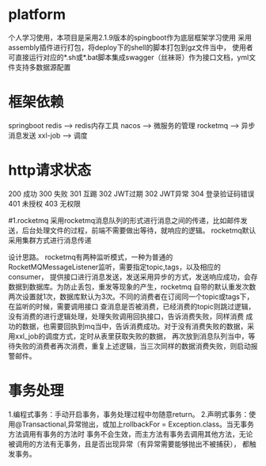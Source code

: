# platform
个人学习使用，本项目是采用2.1.9版本的spingboot作为底层框架学习使用
采用assembly插件进行打包，将deploy下的shell的脚本打包到gz文件当中，
使用者可直接运行对应的*.sh或*.bat脚本集成swagger（丝袜哥）作为接口文档，yml文件支持多数据源配置



# 框架依赖
springboot
redis  -->  redis内存工具
nacos  -->  微服务的管理
rocketmq  --> 异步消息发送
xxl-job --> 调度

# http请求状态
200 成功
300 失败
301 互踢
302 JWT过期
302 JWT异常
304 登录验证码错误
401 未授权
403 无权限


#1.rocketmq
 采用rocketmq消息队列的形式进行消息之间的传递，比如邮件发送，后台处理文件的过程，前端不需要做出等待，就响应的逻辑。
 rocketmq默认采用集群方式进行消息传递
 
 设计思路。
    rocketmq有两种监听模式，一种为普通的RocketMQMessageListener监听，需要指定topic,tags，以及相应的consumer，
    提供接口进行消息发送，发送采用异步的方式，发送响应成功，会存数据到数据库。为防止丢包，重发等现象的产生，rocketmq
    自带的默认重发次数两次设置就1次，数据库默认为3次。不同的消费者在订阅同一个topic或tags下，在监听的时候，需要调用接口
    查消息是否被消费，已经消费的topic则跳过逻辑，没有消费的进行逻辑处理，处理失败调用回执接口，告诉消费失败，同样消费
    成功的数据，也需要回执到mq当中，告诉消费成功。对于没有消费失败的数据，采用xxl_job的调度方式，定时从表里获取失败的数据，
    再次放到消息队列当中，等待失败的消费者再次消费，重复上述逻辑，当三次同样的数据消费失败，则启动报警邮件。

# 事务处理
1.编程式事务：手动开启事务，事务处理过程中勿随意return。
2.声明式事务：使用@Transactional,异常抛出，或加上rollbackFor = Exception.class。当无事务方法调用有事务的方法时
事务不会生效，而主方法有事务去调用其他方法，无论被调用的方法有无事务，且是否出现异常（有异常需要能够抛出不被捕获），
都触发事务。
